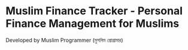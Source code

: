 # Muslim Finance Tracker - Personal Finance Management for Muslims
Developed by Muslim Programmer (মুসলিম প্রোগ্রামার)
